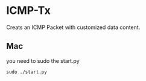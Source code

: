 ICMP-Tx
=======

Creats an ICMP Packet with customized data content.


Mac
-----

you need to sudo the start.py

``` sudo ./start.py ```
